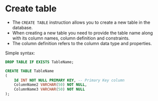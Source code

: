 # Create table

* The `CREATE TABLE` instruction allows you to create a new table in the database.
* When creating a new table you need to provide the table name along with its column names, column definition and constraints.
* The column definition refers to the column data type and properties.

Simple syntax:

```sql
DROP TABLE IF EXISTS TableName;

CREATE TABLE TableName
(
    Id INT NOT NULL PRIMARY KEY, -- Primary Key column
    ColumnName2 VARCHAR(50) NOT NULL,
    ColumnName3 VARCHAR(50) NOT NULL
);
```
